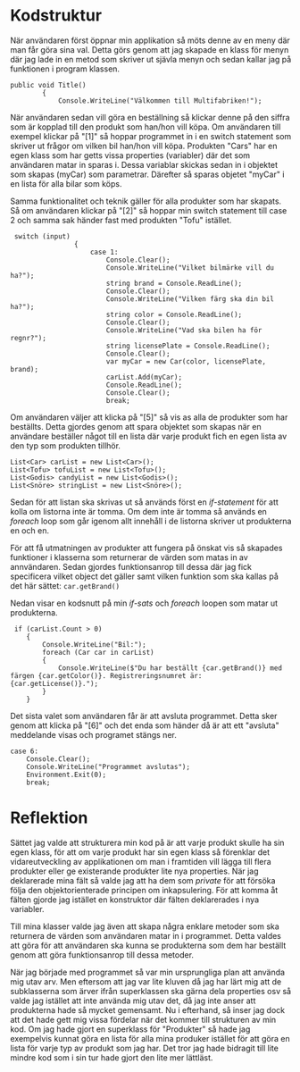 # Kodstruktur

När användaren först öppnar min applikation så möts denne av en meny där man får göra sina val. Detta görs genom att jag 
skapade en klass för menyn där jag lade in en metod som skriver ut sjävla menyn och sedan kallar jag på funktionen i program
klassen. 
```
public void Title()
        {
            Console.WriteLine("Välkommen till Multifabriken!");
```

När användaren sedan vill göra en beställning så klickar denne på den siffra som är kopplad till den produkt som han/hon 
vill köpa. Om användaren till exempel klickar på "[1]" så hoppar programmet in i en switch statement som skriver ut frågor om
vilken bil han/hon vill köpa. Produkten "Cars" har en egen klass som har getts vissa properties (variabler) där det som användaren
matar in sparas i. Dessa variablar skickas sedan in i objektet som skapas (myCar) som parametrar. Därefter så sparas objetet "myCar"
i en lista för alla bilar som köps.

Samma funktionalitet och teknik gäller för alla produkter som har skapats. Så om användaren klickar på "[2]" så hoppar min switch statement till
case 2 och samma sak händer fast med produkten "Tofu" istället. 

```
 switch (input)
                {
                    case 1:
                        Console.Clear();
                        Console.WriteLine("Vilket bilmärke vill du ha?");
                        string brand = Console.ReadLine();
                        Console.Clear();
                        Console.WriteLine("Vilken färg ska din bil ha?");
                        string color = Console.ReadLine();
                        Console.Clear();
                        Console.WriteLine("Vad ska bilen ha för regnr?");
                        string licensePlate = Console.ReadLine();
                        Console.Clear();
                        var myCar = new Car(color, licensePlate, brand);
                        carList.Add(myCar);
                        Console.ReadLine();
                        Console.Clear();
                        break;
```

Om användaren väljer att klicka på "[5]" så vis
as alla de produkter som har beställts. Detta gjordes genom att spara objektet som skapas när en användare beställer 
något till en lista där varje produkt fich en egen lista av den typ som produkten tillhör. 

```
List<Car> carList = new List<Car>();
List<Tofu> tofuList = new List<Tofu>();
List<Godis> candyList = new List<Godis>();
List<Snöre> stringList = new List<Snöre>();
```

Sedan för att listan ska skrivas ut så används först en *if-statement* för att kolla om listorna inte är tomma. Om dem inte är tomma så används en *foreach* loop som 
går igenom allt innehåll i de listorna skriver ut produkterna en och en. 

För att få utmatningen av produkter att fungera på önskat vis så skapades funktioner i klasserna som returnerar de värden som matas in av annvändaren. Sedan gjordes funktionsanrop till dessa 
där jag fick specificera vilket object det gäller samt vilken funktion som ska kallas på det här sättet:
```car.getBrand()```

Nedan visar en kodsnutt på min *if-sats* och *foreach* loopen som matar ut produkterna. 

```
 if (carList.Count > 0)
    {
        Console.WriteLine("Bil:");
        foreach (Car car in carList)
        {
            Console.WriteLine($"Du har beställt {car.getBrand()} med färgen {car.getColor()}. Registreringsnumret är: {car.getLicense()}.");
        }
    }
```

Det sista valet som användaren får är att avsluta programmet. Detta sker genom att klicka på "[6]" och det enda som händer då är att ett "avsluta" meddelande visas och 
programet stängs ner. 
```
case 6:
    Console.Clear();
    Console.WriteLine("Programmet avslutas");
    Environment.Exit(0);
    break;
```


# Reflektion

Sättet jag valde att strukturera min kod på är att varje produkt skulle ha sin egen klass, för att om varje produkt har sin egen klass så förenklar det vidareutveckling av 
applikationen om man i framtiden vill lägga till flera produkter eller ge existerande produkter lite nya properties. När jag deklarerade mina fält så valde jag att ha dem
som *private* för att försöka följa den objektorienterade principen om inkapsulering. För att komma åt fälten gjorde jag istället en konstruktor där fälten deklarerades i
nya variabler. 

Till mina klasser valde jag även att skapa några enklare metoder som ska returnera de värden som användaren matar in i programmet. Detta valdes att göra för att användaren
ska kunna se produkterna som dem har beställt genom att göra funktionsanrop till dessa metoder. 

När jag började med programmet så var min ursprungliga plan att använda mig utav arv. Men eftersom att jag var lite kluven då jag har lärt mig att de subklasserna som ärver 
ifrån superklassen ska gärna dela properties osv så valde jag istället att inte använda mig utav det, då jag inte anser att produkterna hade så mycket gemensamt. Nu i efterhand, så inser jag dock att det hade gett mig vissa fördelar när det kommer till strukturen av min kod. Om jag hade gjort en superklass för "Produkter" så hade jag exempelvis kunnat göra en lista för alla mina produker istället för att göra en lista för varje typ
av produkt som jag har. Det tror jag hade bidragit till lite mindre kod som i sin tur hade gjort den lite mer lättläst.




